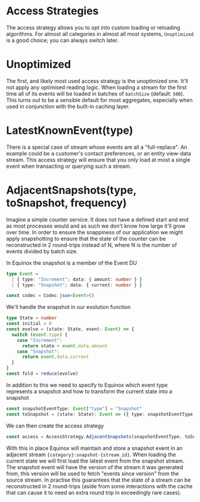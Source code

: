# Access Strategies

The access strategy allows you to opt into custom loading or reloading
algorithms. For almost all categories in almost all most systems, `Unoptimized`
is a good choice; you can always switch later.

# Unoptimized

The first, and likely most used access strategy is the unoptimized one. It'll
not apply any optimised reading logic. When loading a stream for the first time
all of its events will be loaded in batches of `batchSize` (default: `500`).
This turns out to be a sensible default for most aggregates, especially when
used in conjunction with the built-in caching layer.

# LatestKnownEvent(type)

There is a special case of stream whose events are all a "full-replace". An
example could be a customer's contact preferences, or an entity view-data
stream. This access strategy will ensure that you only load at most a single
event when transacting or querying such a stream.

# AdjacentSnapshots(type, toSnapshot, frequency)

Imagine a simple counter
service. It does not have a defined start and end as most processes would and as
such we don't know how large it'll grow over time. In order to ensure the
snappiness of our application we might apply snapshotting to ensure that the
state of the counter can be reconstructed in 2 round-trips instead of N, where N
is the number of events divided by batch size.

In Equinox the snapshot is a member of the Event DU

```ts
type Event =
  | { type: "Increment"; data: { amount: number } }
  | { type: "Snapshot"; data: { current: number } }

const codec = Codec.json<Event>()
```

We'll handle the snapshot in our evolution function

```ts
type State = number
const initial = 0
const evolve = (state: State, event: Event) => {
  switch (event.type) {
    case "Increment":
      return state + event.data.amount
    case "Snapshot":
      return event.data.current
  }
}
const fold = reduce(evolve)
```

In addition to this we need to specify to Equinox which event type represents a
snapshot and how to transform the current state into a snapshot

```ts
const snapshotEventType: Event["type"] = "Snapshot"
const toSnapshot = (state: State): Event => ({ type: snapshotEventType, data: { current: state } })
```

We can then create the access strategy

```ts
const access = AccessStrategy.AdjacentSnapshots(snapshotEventType, toSnapshot)
```

With this in place Equinox will maintain and store a snapshot event in an
adjacent stream `{category}:snapshot-{stream_id}`. When loading the current
state we will first load the latest event from the snapshot stream. The snapshot
event will have the version of the stream it was generated from, this version
will be used to fetch "events since version" from the source stream. In practise
this guarantees that the state of a stream can be reconstructed in 2 round-trips
(aside from some interactions with the cache that can cause it to need an extra
round trip in exceedingly rare cases).


